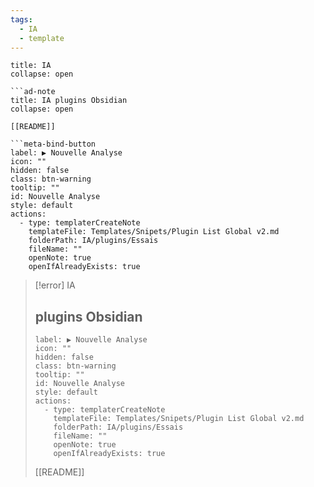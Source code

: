 ```yaml
---
tags:
  - IA
  - template
---
```


```ad-note
title: IA
collapse: open

```ad-note
title: IA plugins Obsidian
collapse: open

[[README]]

```meta-bind-button
label: ▶️ Nouvelle Analyse
icon: ""
hidden: false
class: btn-warning
tooltip: ""
id: Nouvelle Analyse
style: default
actions:
  - type: templaterCreateNote
    templateFile: Templates/Snipets/Plugin List Global v2.md
    folderPath: IA/plugins/Essais
    fileName: ""
    openNote: true
    openIfAlreadyExists: true
```


> [!error] IA
> ## plugins Obsidian
> 
> ```meta-bind-button
> label: ▶️ Nouvelle Analyse
> icon: ""
> hidden: false
> class: btn-warning
> tooltip: ""
> id: Nouvelle Analyse
> style: default
> actions:
>   - type: templaterCreateNote
>     templateFile: Templates/Snipets/Plugin List Global v2.md
>     folderPath: IA/plugins/Essais
>     fileName: ""
>     openNote: true
>     openIfAlreadyExists: true
> ```
> 
> [[README]]





